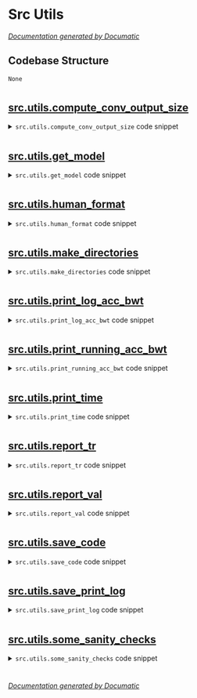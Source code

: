 # Src Utils

[_Documentation generated by Documatic_](https://www.documatic.com)

<!---Documatic-section-Codebase Structure-start--->
## Codebase Structure

<!---Documatic-block-system_architecture-start--->
```mermaid
None
```
<!---Documatic-block-system_architecture-end--->

# #
<!---Documatic-section-Codebase Structure-end--->

<!---Documatic-section-src.utils.compute_conv_output_size-start--->
## [src.utils.compute_conv_output_size](3-src_utils.md#src.utils.compute_conv_output_size)

<!---Documatic-section-compute_conv_output_size-start--->
<!---Documatic-block-src.utils.compute_conv_output_size-start--->
<details>
	<summary><code>src.utils.compute_conv_output_size</code> code snippet</summary>

```python
def compute_conv_output_size(Lin, kernel_size, stride=1, padding=0, dilation=1):
    return int(np.floor((Lin + 2 * padding - dilation * (kernel_size - 1) - 1) / float(stride) + 1))
```
</details>
<!---Documatic-block-src.utils.compute_conv_output_size-end--->
<!---Documatic-section-compute_conv_output_size-end--->

# #
<!---Documatic-section-src.utils.compute_conv_output_size-end--->

<!---Documatic-section-src.utils.get_model-start--->
## [src.utils.get_model](3-src_utils.md#src.utils.get_model)

<!---Documatic-section-get_model-start--->
<!---Documatic-block-src.utils.get_model-start--->
<details>
	<summary><code>src.utils.get_model</code> code snippet</summary>

```python
def get_model(model):
    return deepcopy(model.state_dict())
```
</details>
<!---Documatic-block-src.utils.get_model-end--->
<!---Documatic-section-get_model-end--->

# #
<!---Documatic-section-src.utils.get_model-end--->

<!---Documatic-section-src.utils.human_format-start--->
## [src.utils.human_format](3-src_utils.md#src.utils.human_format)

<!---Documatic-section-human_format-start--->
<!---Documatic-block-src.utils.human_format-start--->
<details>
	<summary><code>src.utils.human_format</code> code snippet</summary>

```python
def human_format(num):
    magnitude = 0
    while abs(num) >= 1000:
        magnitude += 1
        num /= 1000.0
    return '%.1f%s' % (num, ['', 'K', 'M', 'G', 'T', 'P'][magnitude])
```
</details>
<!---Documatic-block-src.utils.human_format-end--->
<!---Documatic-section-human_format-end--->

# #
<!---Documatic-section-src.utils.human_format-end--->

<!---Documatic-section-src.utils.make_directories-start--->
## [src.utils.make_directories](3-src_utils.md#src.utils.make_directories)

<!---Documatic-section-make_directories-start--->
<!---Documatic-block-src.utils.make_directories-start--->
<details>
	<summary><code>src.utils.make_directories</code> code snippet</summary>

```python
def make_directories(args):
    uid = uuid.uuid4().hex
    if args.checkpoint is None:
        os.mkdir('checkpoints')
        args.checkpoint = os.path.join('./checkpoints/', uid)
        os.mkdir(args.checkpoint)
    else:
        if not os.path.exists(args.checkpoint):
            os.mkdir(args.checkpoint)
        args.checkpoint = os.path.join(args.checkpoint, uid)
        os.mkdir(args.checkpoint)
```
</details>
<!---Documatic-block-src.utils.make_directories-end--->
<!---Documatic-section-make_directories-end--->

# #
<!---Documatic-section-src.utils.make_directories-end--->

<!---Documatic-section-src.utils.print_log_acc_bwt-start--->
## [src.utils.print_log_acc_bwt](3-src_utils.md#src.utils.print_log_acc_bwt)

<!---Documatic-section-print_log_acc_bwt-start--->
<!---Documatic-block-src.utils.print_log_acc_bwt-start--->
<details>
	<summary><code>src.utils.print_log_acc_bwt</code> code snippet</summary>

```python
def print_log_acc_bwt(taskcla, acc, lss, output_path, run_id):
    print('*' * 100)
    print('Accuracies =')
    for i in range(acc.shape[0]):
        print('\t', end=',')
        for j in range(acc.shape[1]):
            print('{:5.4f}% '.format(acc[i, j]), end=',')
        print()
    avg_acc = np.mean(acc[acc.shape[0] - 1, :])
    print('ACC: {:5.4f}%'.format(avg_acc))
    print()
    print()
    gem_bwt = sum(acc[-1] - np.diag(acc)) / (len(acc[-1]) - 1)
    ucb_bwt = (acc[-1] - np.diag(acc)).mean()
    print('BWT: {:5.2f}%'.format(gem_bwt))
    print('*' * 100)
    print('Done!')
    logs = {}
    logs['name'] = output_path
    logs['taskcla'] = taskcla
    logs['acc'] = acc
    logs['loss'] = lss
    logs['gem_bwt'] = gem_bwt
    logs['ucb_bwt'] = ucb_bwt
    logs['rii'] = np.diag(acc)
    logs['rij'] = acc[-1]
    path = os.path.join(output_path, 'logs_run_id_{}.p'.format(run_id))
    with open(path, 'wb') as output:
        pickle.dump(logs, output)
    print('Log file saved in ', path)
    return (avg_acc, gem_bwt)
```
</details>
<!---Documatic-block-src.utils.print_log_acc_bwt-end--->
<!---Documatic-section-print_log_acc_bwt-end--->

# #
<!---Documatic-section-src.utils.print_log_acc_bwt-end--->

<!---Documatic-section-src.utils.print_running_acc_bwt-start--->
## [src.utils.print_running_acc_bwt](3-src_utils.md#src.utils.print_running_acc_bwt)

<!---Documatic-section-print_running_acc_bwt-start--->
<!---Documatic-block-src.utils.print_running_acc_bwt-start--->
<details>
	<summary><code>src.utils.print_running_acc_bwt</code> code snippet</summary>

```python
def print_running_acc_bwt(acc, task_num):
    print()
    acc = acc[:task_num + 1, :task_num + 1]
    avg_acc = np.mean(acc[acc.shape[0] - 1, :])
    gem_bwt = sum(acc[-1] - np.diag(acc)) / (len(acc[-1]) - 1)
    print('ACC: {:5.4f}%  || BWT: {:5.2f}% '.format(avg_acc, gem_bwt))
    print()
```
</details>
<!---Documatic-block-src.utils.print_running_acc_bwt-end--->
<!---Documatic-section-print_running_acc_bwt-end--->

# #
<!---Documatic-section-src.utils.print_running_acc_bwt-end--->

<!---Documatic-section-src.utils.print_time-start--->
## [src.utils.print_time](3-src_utils.md#src.utils.print_time)

<!---Documatic-section-print_time-start--->
<!---Documatic-block-src.utils.print_time-start--->
<details>
	<summary><code>src.utils.print_time</code> code snippet</summary>

```python
def print_time():
    from datetime import datetime
    now = datetime.now()
    dt_string = now.strftime('%d/%m/%Y %H:%M:%S')
    print('Job finished at =', dt_string)
```
</details>
<!---Documatic-block-src.utils.print_time-end--->
<!---Documatic-section-print_time-end--->

# #
<!---Documatic-section-src.utils.print_time-end--->

<!---Documatic-section-src.utils.report_tr-start--->
## [src.utils.report_tr](3-src_utils.md#src.utils.report_tr)

<!---Documatic-section-report_tr-start--->
<!---Documatic-block-src.utils.report_tr-start--->
<details>
	<summary><code>src.utils.report_tr</code> code snippet</summary>

```python
def report_tr(res, e, sbatch, clock0, clock1):
    print('| Epoch {:3d}, time={:5.1f}ms/{:5.1f}ms | Train losses={:.3f} | T: loss={:.3f}, acc={:5.2f}% | D: loss={:.3f}, acc={:5.1f}%, Diff loss:{:.3f} |'.format(e + 1, 1000 * sbatch * (clock1 - clock0) / res['size'], 1000 * sbatch * (time.time() - clock1) / res['size'], res['loss_tot'], res['loss_t'], res['acc_t'], res['loss_a'], res['acc_d'], res['loss_d']), end='')
```
</details>
<!---Documatic-block-src.utils.report_tr-end--->
<!---Documatic-section-report_tr-end--->

# #
<!---Documatic-section-src.utils.report_tr-end--->

<!---Documatic-section-src.utils.report_val-start--->
## [src.utils.report_val](3-src_utils.md#src.utils.report_val)

<!---Documatic-section-report_val-start--->
<!---Documatic-block-src.utils.report_val-start--->
<details>
	<summary><code>src.utils.report_val</code> code snippet</summary>

```python
def report_val(res):
    print(' Valid losses={:.3f} | T: loss={:.6f}, acc={:5.2f}%, | D: loss={:.3f}, acc={:5.2f}%, Diff loss={:.3f} |'.format(res['loss_tot'], res['loss_t'], res['acc_t'], res['loss_a'], res['acc_d'], res['loss_d']), end='')
```
</details>
<!---Documatic-block-src.utils.report_val-end--->
<!---Documatic-section-report_val-end--->

# #
<!---Documatic-section-src.utils.report_val-end--->

<!---Documatic-section-src.utils.save_code-start--->
## [src.utils.save_code](3-src_utils.md#src.utils.save_code)

<!---Documatic-section-save_code-start--->
<!---Documatic-block-src.utils.save_code-start--->
<details>
	<summary><code>src.utils.save_code</code> code snippet</summary>

```python
def save_code(args):
    cwd = os.getcwd()
    des = os.path.join(args.checkpoint, 'code') + '/'
    if not os.path.exists(des):
        os.mkdir(des)

    def get_folder(folder):
        return os.path.join(cwd, folder)
    folders = [get_folder(item) for item in ['dataloaders', 'networks', 'configs', 'main.py', 'acl.py', 'utils.py']]
    for folder in folders:
        call('cp -rf {} {}'.format(folder, des), shell=True)
```
</details>
<!---Documatic-block-src.utils.save_code-end--->
<!---Documatic-section-save_code-end--->

# #
<!---Documatic-section-src.utils.save_code-end--->

<!---Documatic-section-src.utils.save_print_log-start--->
## [src.utils.save_print_log](3-src_utils.md#src.utils.save_print_log)

<!---Documatic-section-save_print_log-start--->
<!---Documatic-block-src.utils.save_print_log-start--->
<details>
	<summary><code>src.utils.save_print_log</code> code snippet</summary>

```python
def save_print_log(taskcla, acc, lss, output_path):
    print('*' * 100)
    print('Accuracies =')
    for i in range(acc.shape[0]):
        print('\t', end=',')
        for j in range(acc.shape[1]):
            print('{:5.4f}% '.format(acc[i, j]), end=',')
        print()
    print('ACC: {:5.4f}%'.format(np.mean(acc[acc.shape[0] - 1, :])))
    print()
    print('BWD Transfer = ')
    print()
    print('Diagonal R_ii')
    for i in range(acc.shape[0]):
        print('\t', end='')
        print('{:5.2f}% '.format(np.diag(acc)[i]), end=',')
    print()
    print('Last row')
    for i in range(acc.shape[0]):
        print('\t', end=',')
        print('{:5.2f}% '.format(acc[-1][i]), end=',')
    print()
    gem_bwt = sum(acc[-1] - np.diag(acc)) / (len(acc[-1]) - 1)
    ucb_bwt = (acc[-1] - np.diag(acc)).mean()
    print('BWT: {:5.2f}%'.format(gem_bwt))
    print('*' * 100)
    print('Done!')
    logs = {}
    logs['name'] = output_path
    logs['taskcla'] = taskcla
    logs['acc'] = acc
    logs['loss'] = lss
    logs['gem_bwt'] = gem_bwt
    logs['ucb_bwt'] = ucb_bwt
    logs['rii'] = np.diag(acc)
    logs['rij'] = acc[-1]
    with open(os.path.join(output_path, 'logs.p'), 'wb') as output:
        pickle.dump(logs, output)
    print('Log file saved in ', os.path.join(output_path, 'logs.p'))
```
</details>
<!---Documatic-block-src.utils.save_print_log-end--->
<!---Documatic-section-save_print_log-end--->

# #
<!---Documatic-section-src.utils.save_print_log-end--->

<!---Documatic-section-src.utils.some_sanity_checks-start--->
## [src.utils.some_sanity_checks](3-src_utils.md#src.utils.some_sanity_checks)

<!---Documatic-section-some_sanity_checks-start--->
<!---Documatic-block-src.utils.some_sanity_checks-start--->
<details>
	<summary><code>src.utils.some_sanity_checks</code> code snippet</summary>

```python
def some_sanity_checks(args):
    datasets_tasks = {}
    datasets_tasks['mnist5'] = [5]
    datasets_tasks['pmnist'] = [10, 20, 30, 40]
    datasets_tasks['cifar100'] = [20]
    datasets_tasks['miniimagenet'] = [20]
    datasets_tasks['multidatasets'] = [5]
    if not args.ntasks in datasets_tasks[args.experiment]:
        raise Exception('Chosen number of tasks ({}) does not match with {} experiment'.format(args.ntasks, args.experiment))
    if args.use_memory == 'yes' and (not args.samples > 0):
        raise Exception('Flags required to use memory: --use_memory yes --samples n where n>0')
    if args.use_memory == 'no' and args.samples > 0:
        raise Exception('Flags required to use memory: --use_memory yes --samples n where n>0')
```
</details>
<!---Documatic-block-src.utils.some_sanity_checks-end--->
<!---Documatic-section-some_sanity_checks-end--->

# #
<!---Documatic-section-src.utils.some_sanity_checks-end--->

[_Documentation generated by Documatic_](https://www.documatic.com)